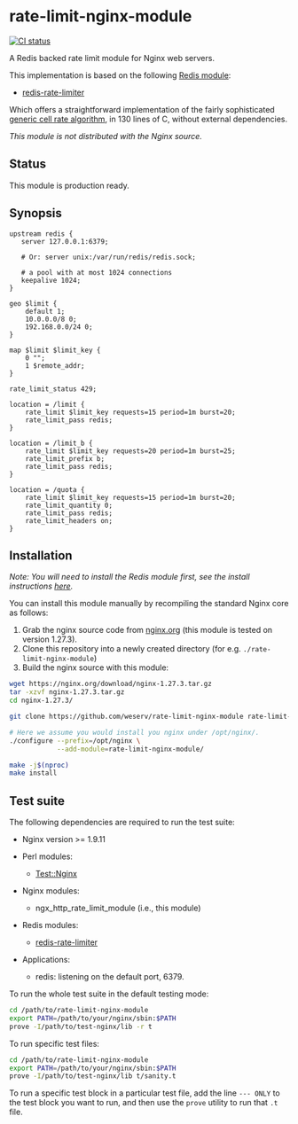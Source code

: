 # rate-limit-nginx-module

[![CI status](https://github.com/weserv/rate-limit-nginx-module/workflows/CI/badge.svg)](https://github.com/weserv/rate-limit-nginx-module/actions)

A Redis backed rate limit module for Nginx web servers.

This implementation is based on the following [Redis module](https://redis.io/topics/modules-intro):

* [redis-rate-limiter](https://github.com/onsigntv/redis-rate-limiter)

Which offers a straightforward implementation of the fairly sophisticated [generic cell rate algorithm](https://en.wikipedia.org/wiki/Generic_cell_rate_algorithm), in 130 lines of C, without external dependencies.

*This module is not distributed with the Nginx source.*

## Status

This module is production ready.

## Synopsis

```nginx
upstream redis {
   server 127.0.0.1:6379;

   # Or: server unix:/var/run/redis/redis.sock;

   # a pool with at most 1024 connections
   keepalive 1024;
}

geo $limit {
    default 1;
    10.0.0.0/8 0;
    192.168.0.0/24 0;
}

map $limit $limit_key {
    0 "";
    1 $remote_addr;
}

rate_limit_status 429;

location = /limit {
    rate_limit $limit_key requests=15 period=1m burst=20;
    rate_limit_pass redis;
}

location = /limit_b {
    rate_limit $limit_key requests=20 period=1m burst=25;
    rate_limit_prefix b;
    rate_limit_pass redis;
}

location = /quota {
    rate_limit $limit_key requests=15 period=1m burst=20;
    rate_limit_quantity 0;
    rate_limit_pass redis;
    rate_limit_headers on;
}
```

## Installation

*Note: You will need to install the Redis module first, see the install instructions [here](https://github.com/onsigntv/redis-rate-limiter#install).*

You can install this module manually by recompiling the standard Nginx core as follows:

1. Grab the nginx source code from [nginx.org](https://nginx.org) (this module is tested on version 1.27.3).
2. Clone this repository into a newly created directory (for e.g. `./rate-limit-nginx-module`)
3. Build the nginx source with this module:
```bash
wget https://nginx.org/download/nginx-1.27.3.tar.gz
tar -xzvf nginx-1.27.3.tar.gz
cd nginx-1.27.3/

git clone https://github.com/weserv/rate-limit-nginx-module rate-limit-nginx-module

# Here we assume you would install you nginx under /opt/nginx/.
./configure --prefix=/opt/nginx \
            --add-module=rate-limit-nginx-module/

make -j$(nproc)
make install
```

## Test suite

The following dependencies are required to run the test suite:

* Nginx version >= 1.9.11

* Perl modules:
    * [Test::Nginx](https://metacpan.org/pod/Test::Nginx::Socket)

* Nginx modules:
	* ngx_http_rate_limit_module (i.e., this module)

* Redis modules:
    * [redis-rate-limiter](https://github.com/onsigntv/redis-rate-limiter)

* Applications:
	* redis: listening on the default port, 6379.

To run the whole test suite in the default testing mode:
```bash
cd /path/to/rate-limit-nginx-module
export PATH=/path/to/your/nginx/sbin:$PATH
prove -I/path/to/test-nginx/lib -r t
```

To run specific test files:
```bash
cd /path/to/rate-limit-nginx-module
export PATH=/path/to/your/nginx/sbin:$PATH
prove -I/path/to/test-nginx/lib t/sanity.t
```

To run a specific test block in a particular test file, add the line
`--- ONLY` to the test block you want to run, and then use the `prove`
utility to run that `.t` file.
